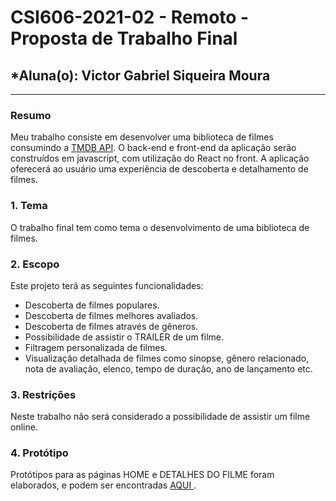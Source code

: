 # **CSI606-2021-02 - Remoto - Proposta de Trabalho Final**

## *Aluna(o): Victor Gabriel Siqueira Moura

--------------

### Resumo

Meu trabalho consiste em desenvolver uma biblioteca de filmes consumindo a [TMDB API](https://developers.themoviedb.org/3/getting-started/introduction). O back-end e front-end da aplicação serão construídos em javascript, com utilização do React no front. A aplicação oferecerá ao usuário uma experiência de descoberta e detalhamento de filmes.

### 1. Tema

O trabalho final tem como tema o desenvolvimento de uma biblioteca de filmes.

### 2. Escopo

Este projeto terá as seguintes funcionalidades:

  - Descoberta de filmes populares.
  - Descoberta de filmes melhores avaliados.
  - Descoberta de filmes através de gêneros.
  - Possibilidade de assistir o TRAILER de um filme.
  - Filtragem personalizada de filmes.
  - Visualização detalhada de filmes como sinopse, gênero relacionado, nota de avaliação, elenco, tempo de duração, ano de lançamento etc.

### 3. Restrições

Neste trabalho não será considerado a possibilidade de assistir um filme online.

### 4. Protótipo

<div>
  Protótipos para as páginas HOME e DETALHES DO FILME foram elaborados, e podem ser encontradas 
  <a href="https://www.figma.com/file/mkjaq4x2hLGTqUclq133dZ/Prot%C3%B3tipo-My-Movies?node-id=0%3A1&t=Mw20E0jRj1S2Qakj-1" onclick="window.open(this.href,'_blank');return false;">
    AQUI
  </a>.
</div>
